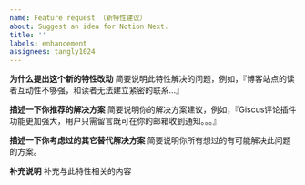 ```yaml
---
name: Feature request （新特性建议）
about: Suggest an idea for Notion Next.
title: ''
labels: enhancement
assignees: tangly1024
---
```


<!--
  !!! 重要 !!!
  请遵守这个模板的格式填写，否则你的Issue将被关闭
-->

**为什么提出这个新的特性改动**
简要说明此特性解决的问题，例如，『博客站点的读者互动性不够强，和读者无法建立紧密的联系...』

**描述一下你推荐的解决方案**
简要说明你的解决方案建议，例如，『Giscus评论插件功能更加强大，用户只需留言既可在你的邮箱收到通知。。。』

**描述一下你考虑过的其它替代解决方案**
简要说明你所有想过的有可能解决此问题的方案。

**补充说明**
补充与此特性相关的内容

